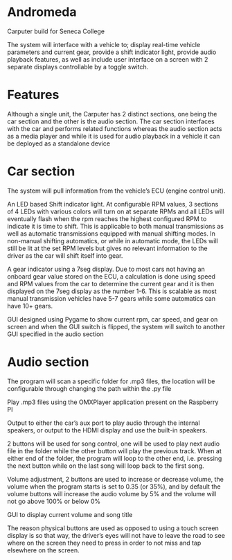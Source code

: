 # Andromeda
Carputer build for Seneca College

The system will interface with a vehicle to; display real-time vehicle parameters and current gear, provide a shift indicator light, provide audio playback features, as well as include user interface on a screen with 2 separate displays controllable by a toggle switch.

# Features
Although a single unit, the Carputer has 2 distinct sections, one being the car section and the other is the audio section. The car section interfaces with the car and performs related functions whereas the audio section acts as a media player and while it is used for audio playback in a vehicle it can be deployed as a standalone device

# Car section
The system will pull information from the vehicle’s ECU (engine control unit).

An LED based Shift indicator light. At configurable RPM values, 3 sections of 4 LEDs with various colors will turn on at separate RPMs and all LEDs will eventually flash when the rpm reaches the highest configured RPM to indicate it is time to shift. This is applicable to both manual transmissions as well as automatic transmissions equipped with manual shifting modes. In non-manual shifting automatics, or while in automatic mode, the LEDs will still be lit at the set RPM levels but gives no relevant information to the driver as the car will shift itself into gear.

A gear indicator using a 7seg display. Due to most cars not having an onboard gear value stored on the ECU, a calculation is done using speed and RPM values from the car to determine the current gear and it is then displayed on the 7seg display as the number 1-6. This is scalable as most manual transmission vehicles have 5-7 gears while some automatics can have 10+ gears.

GUI designed using Pygame to show current rpm, car speed, and gear on screen and when the GUI switch is flipped, the system will switch to another GUI specified in the audio section

# Audio section
The program will scan a specific folder for .mp3 files, the location will be configurable through changing the path within the .py file

Play .mp3 files using the OMXPlayer application present on the Raspberry PI

Output to either the car’s aux port to play audio through the internal speakers, or output to the HDMI display and use the built-in speakers.

2 buttons will be used for song control, one will be used to play next audio file in the folder while the other button will play the previous track. When at either end of the folder, the program will loop to the other end, i.e. pressing the next button while on the last song will loop back to the first song.

Volume adjustment, 2 buttons are used to increase or decrease volume, the volume when the program starts is set to 0.35 (or 35%), and by default the volume buttons will increase the audio volume by 5% and the volume will not go above 100% or below 0% 

GUI to display current volume and song title

The reason physical buttons are used as opposed to using a touch screen display is so that way, the driver’s eyes will not have to leave the road to see where on the screen they need to press in order to not miss and tap elsewhere on the screen.
